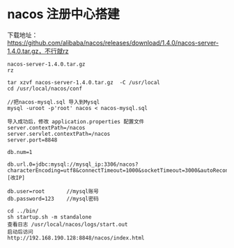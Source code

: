 # nacos 注册中心搭建

下载地址：https://github.com/alibaba/nacos/releases/download/1.4.0/nacos-server-1.4.0.tar.gz，不行就rz

```
nacos-server-1.4.0.tar.gz
rz

tar xzvf nacos-server-1.4.0.tar.gz  -C /usr/local
cd /usr/local/nacos/conf

//把nacos-mysql.sql 导入到Mysql
mysql -uroot -p'root' nacos < nacos-mysql.sql 

导入成功后，修改 application.properties 配置文件
server.contextPath=/nacos
server.servlet.contextPath=/nacos
server.port=8848

db.num=1

db.url.0=jdbc:mysql://mysql_ip:3306/nacos? characterEncoding=utf8&connectTimeout=1000&socketTimeout=3000&autoReconnect=true   [改IP]

db.user=root       //mysql账号
db.password=123    //mysql密码
```

```
cd ../bin/
sh startup.sh -m standalone
查看日志 /usr/local/nacos/logs/start.out
启动后访问
http://192.168.190.128:8848/nacos/index.html
```

